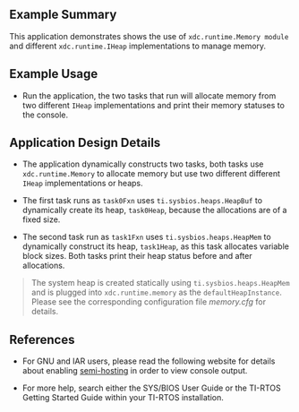 ## Example Summary

This application demonstrates shows the use of `xdc.runtime.Memory module`
and different `xdc.runtime.IHeap` implementations to manage memory.

## Example Usage

* Run the application, the two tasks that run will allocate memory from two
different `IHeap` implementations and print their memory statuses to the
console.

## Application Design Details

* The application dynamically constructs two tasks, both tasks use
`xdc.runtime.Memory` to allocate memory but use two different different
`IHeap` implementations or heaps.

* The first task runs as `task0Fxn` uses `ti.sysbios.heaps.HeapBuf` to
dynamically create its heap, `task0Heap`, because the allocations are of
a fixed size.

* The second task run as `task1Fxn` uses `ti.sysbios.heaps.HeapMem` to
dynamically construct its heap, `task1Heap`, as this task allocates variable
block sizes. Both tasks print their heap status before and after allocations.

> The system heap is created statically using `ti.sysbios.heaps.HeapMem` and is
plugged into `xdc.runtime.memory` as the `defaultHeapInstance`. Please see
the corresponding configuration file *memory.cfg* for details.

## References
* For GNU and IAR users, please read the following website for details
  about enabling [semi-hosting](http://processors.wiki.ti.com/index.php/TI-RTOS_Examples_SemiHosting)
  in order to view console output.

* For more help, search either the SYS/BIOS User Guide or the TI-RTOS
Getting Started Guide within your TI-RTOS installation.